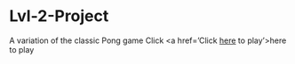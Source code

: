 # Lvl-2-Project
A variation of the classic Pong game
Click <a href=’Click <a href=’whatever.jar’>here</a> to play’>here</a> to play
